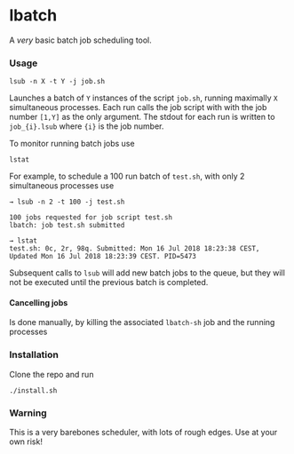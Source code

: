 # lbatch

A *very* basic batch job scheduling tool.

### Usage

```Shell
lsub -n X -t Y -j job.sh
```
Launches a batch of `Y` instances of the script `job.sh`, running maximally `X` simultaneous processes.
Each run calls the job script with with the job number `[1,Y]` as the only argument.
The stdout for each run is written to `job_{i}.lsub` where `{i}` is the job number.

To monitor running batch jobs use
```Shell
lstat
```

For example, to schedule a 100 run batch of `test.sh`, with only 2 simultaneous processes use
```Shell
→ lsub -n 2 -t 100 -j test.sh

100 jobs requested for job script test.sh
lbatch: job test.sh submitted

→ lstat
test.sh: 0c, 2r, 98q. Submitted: Mon 16 Jul 2018 18:23:38 CEST, Updated Mon 16 Jul 2018 18:23:39 CEST. PID=5473
```

Subsequent calls to `lsub` will add new batch jobs to the queue, but they will not be executed until the
previous batch is completed.

#### Cancelling jobs
Is done manually, by killing the associated `lbatch-sh` job and the running processes 

### Installation
Clone the repo and run 
```Shell
./install.sh
```

### Warning
This is a very barebones scheduler, with lots of rough edges. Use at your own risk!
